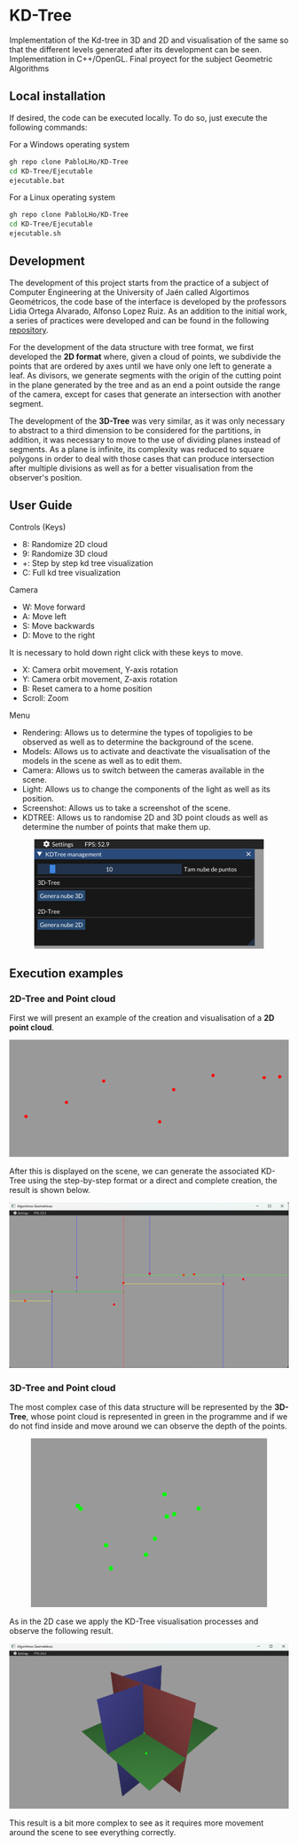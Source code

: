 # KD-Tree
Implementation of the Kd-tree in 3D and 2D and visualisation of the same so that the different levels generated after its development can be seen. Implementation in C++/OpenGL. Final proyect for the subject Geometric Algorithms

## Local installation

If desired, the code can be executed locally. To do so, just execute the following commands:

For a Windows operating system
```bash
gh repo clone PabloLHo/KD-Tree
cd KD-Tree/Ejecutable
ejecutable.bat
```

For a Linux operating system
```bash
gh repo clone PabloLHo/KD-Tree
cd KD-Tree/Ejecutable
ejecutable.sh
```

## Development

The development of this project starts from the practice of a subject of Computer Engineering at the University of Jaén called Algortimos Geométricos, the code base of the interface is developed by the professors Lidia Ortega Alvarado, Alfonso Lopez Ruiz. As an addition to the initial work, a series of practices were developed and can be found in the following [repository](https://github.com/PabloLHo/Geometricos.git).

For the development of the data structure with tree format, we first developed the **2D format** where, given a cloud of points, we subdivide the points that are ordered by axes until we have only one left to generate a leaf. As divisors, we generate segments with the origin of the cutting point in the plane generated by the tree and as an end a point outside the range of the camera, except for cases that generate an intersection with another segment.

The development of the **3D-Tree** was very similar, as it was only necessary to abstract to a third dimension to be considered for the partitions, in addition, it was necessary to move to the use of dividing planes instead of segments. As a plane is infinite, its complexity was reduced to square polygons in order to deal with those cases that can produce intersection after multiple divisions as well as for a better visualisation from the observer's position.

## User Guide
Controls (Keys)
* 8: Randomize 2D cloud
* 9: Randomize 3D cloud
* +: Step by step kd tree visualization
* C: Full kd tree visualization

Camera
* W: Move forward
* A: Move left
* S: Move backwards
* D: Move to the right

It is necessary to hold down right click with these keys to move.

* X: Camera orbit movement, Y-axis rotation
* Y: Camera orbit movement, Z-axis rotation
* B: Reset camera to a home position
* Scroll: Zoom

Menu
* Rendering: Allows us to determine the types of topoligies to be observed as well as to determine the background of the scene.
* Models: Allows us to activate and deactivate the visualisation of the models in the scene as well as to edit them.
* Camera: Allows us to switch between the cameras available in the scene.
* Light: Allows us to change the components of the light as well as its position.
* Screenshot: Allows us to take a screenshot of the scene.
* KDTREE: Allows us to randomise 2D and 3D point clouds as well as determine the number of points that make them up.
<p align="center">
  <img src="Imagenes/Menu-KDTree.png" alt="Menu KD-Tree"/>
</p>


## Execution examples

### 2D-Tree and Point cloud
First we will present an example of the creation and visualisation of a **2D point cloud**.
<p align="center">
  <img src="Imagenes/PC2D.png" alt="2D point cloud"/>
</p>


After this is displayed on the scene, we can generate the associated KD-Tree using the step-by-step format or a direct and complete creation, the result is shown below.
<p align="center">
  <img src="Imagenes/2D-Tree.png" alt="2D-Tree"/>
</p>

### 3D-Tree and Point cloud
The most complex case of this data structure will be represented by the **3D-Tree**, whose point cloud is represented in green in the programme and if we do not find inside and move around we can observe the depth of the points.
<p align="center">
  <img src="Imagenes/PC3D.png" alt="3D point cloud"/>
</p>


As in the 2D case we apply the KD-Tree visualisation processes and observe the following result.
<p align="center">
  <img src="Imagenes/3D-Tree.png" alt="3D-Tree"/>
</p>

This result is a bit more complex to see as it requires more movement around the scene to see everything correctly.

